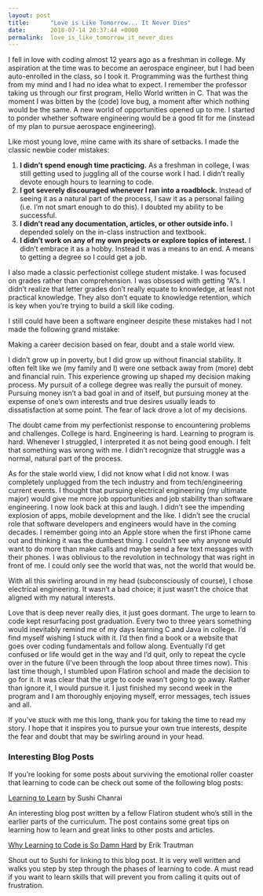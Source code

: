 ```yaml
---
layout: post
title:      "Love is Like Tomorrow... It Never Dies"
date:       2018-07-14 20:37:44 +0000
permalink:  love_is_like_tomorrow_it_never_dies
---
```


I fell in love with coding almost 12 years ago as a freshman in college. My aspiration at the time was to become an aerospace engineer, but I had been auto-enrolled in the class, so I took it. Programming was the furthest thing from my mind and I had no idea what to expect. I remember the professor taking us through our first program, Hello World written in C. That was the moment I was bitten by the (code) love bug, a moment after which nothing would be the same. A new world of opportunities opened up to me. I started to ponder whether software engineering would be a good fit for me (instead of my plan to pursue aerospace engineering). 

Like most young love, mine came with its share of setbacks. I made the classic newbie coder mistakes:
1. **I didn’t spend enough time practicing.** As a freshman in college, I was still getting used to juggling all of the course work I had. I didn’t really devote enough hours to learning to code.
2. **I got severely discouraged whenever I ran into a roadblock.** Instead of seeing it as a natural part of the process, I saw it as a personal failing (i.e. I’m not smart enough to do this). I doubted my ability to be successful.
3. **I didn’t read any documentation, articles, or other outside info.** I depended solely on the in-class instruction and textbook.
4. **I didn’t work on any of my own projects or explore topics of interest.** I didn’t embrace it as a hobby. Instead it was a means to an end. A means to getting a degree so I could get a job.

I also made a classic perfectionist college student mistake. I was focused on grades rather than comprehension. I was obsessed with getting “A”s. I didn’t realize that letter grades don’t really equate to knowledge, at least not practical knowledge. They also don’t equate to knowledge retention, which is key when you’re trying to build a skill like coding.

I still could have been a software engineer despite these mistakes had I not made the following grand mistake:

Making a career decision based on fear, doubt and a stale world view.

I didn’t grow up in poverty, but I did grow up without financial stability. It often felt like we (my family and I) were one setback away from (more) debt and financial ruin. This experience growing up shaped my decision making process. My pursuit of a college degree was really the pursuit of money. Pursuing money isn’t a bad goal in and of itself, but pursuing money at the expense of one’s own interests and true desires usually leads to dissatisfaction at some point. The fear of lack drove a lot of my decisions.

The doubt came from my perfectionist response to encountering problems and challenges. College is hard. Engineering is hard. Learning to program is hard. Whenever I struggled, I interpreted it as not being good enough. I felt that something was wrong with me. I didn’t recognize that struggle was a normal, natural part of the process. 

As for the stale world view, I did not know what I did not know. I was completely unplugged from the tech industry and from tech/engineering current events. I thought that pursuing electrical engineering (my ultimate major) would give me more job opportunities and job stability than software engineering. I now look back at this and laugh. I didn’t see the impending explosion of apps, mobile development and the like. I didn’t see the crucial role that software developers and engineers would have in the coming decades. I remember going into an Apple store when the first iPhone came out and thinking it was the dumbest thing. I couldn’t see why anyone would want to do more than make calls and maybe send a few text messages with their phones. I was oblivious to the revolution in technology that was right in front of me. I could only see the world that was, not the world that would be. 

With all this swirling around in my head (subconsciously of course), I chose electrical engineering. It wasn’t a bad choice; it just wasn’t the choice that aligned with my natural interests. 

Love that is deep never really dies, it just goes dormant. The urge to learn to code kept resurfacing post graduation. Every two to three years something would inevitably remind me of my days learning C and Java in college. I’d find myself wishing I stuck with it. I’d then find a book or a website that goes over coding fundamentals and follow along. Eventually I’d get confused or life would get in the way and I’d quit, only to repeat the cycle over in the future (I’ve been through the loop about three times now). This last time though, I stumbled upon Flatiron school and made the decision to go for it. It was clear that the urge to code wasn’t going to go away. Rather than ignore it, I would pursue it. I just finished my second week in the program and I am thoroughly enjoying myself, error messages, tech issues and all. 

If you’ve stuck with me this long, thank you for taking the time to read my story. I hope that it inspires you to pursue your own true interests, despite the fear and doubt that may be swirling around in your head.

### Interesting Blog Posts

If you’re looking for some posts about surviving the emotional roller coaster that learning to code can be check out some of the following blog posts:

[Learning to Learn](https://schanrai.github.io/learning_to_learn) by Sushi Chanrai 

An interesting blog post written by a fellow Flatiron student who’s still in the earlier parts of the curriculum. The post contains some great tips on learning how to learn and great links to other posts and articles.

[Why Learning to Code is So Damn Hard](https://www.thinkful.com/blog/why-learning-to-code-is-so-damn-hard/) by Erik Trautman

Shout out to Sushi for linking to this blog post. It is very well written and walks you step by step through the phases of learning to code. A must read if you want to learn skills that will prevent you from calling it quits out of frustration. 

